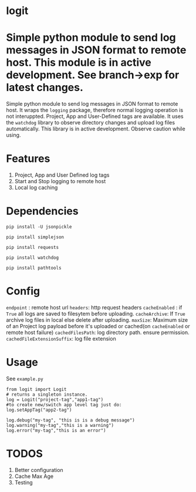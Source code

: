 logit
=====


Simple python module to send log messages in JSON format to remote host. This module is in active development. See branch->exp for latest changes.
=======
Simple python module to send log messages in JSON format to remote host. It wraps the `logging` package, therefore normal logging operation is not interuppted. Project, App and User-Defined tags are available. It uses the `watchdog` library to observe directory changes and upload log files automatically. This library is in active development. Observe caution while using.

Features
========
1. Project, App and User Defined log tags
2. Start and Stop logging to remote host
3. Local log caching


Dependencies
===========

`pip install -U jsonpickle`

`pip install simplejson`

`pip install requests`

`pip install watchdog`

`pip install pathtools`

Config
=====

`endpoint` : remote host url
`headers`: http request headers
`cacheEnabled` : if `True` all logs are saved to filesytem before uploading.
`cacheArchive`: If `True` archive log files in local else delete after uploading. 
`maxSize`: Maximum size of an Project log payload before it's uploaded or cached(on `cacheEnabled` or remote host failure)
`cachedFilesPath`: log directory path. ensure permission.
`cachedFileExtensionSuffix`: log file extension

Usage
=====

See `example.py`

```
from logit import Logit
# returns a singleton instance.
log = Logit("project-tag","app1-tag")
#to create new/switch app level tag just do:
log.setAppTag("app2-tag")

log.debug("my-tag", "this is is a debug message")
log.warning("my-tag","this is a warning")
log.error("my-tag","this is an error")
```


TODOS
====
1. Better configuration
2. Cache Max Age
3. Testing





